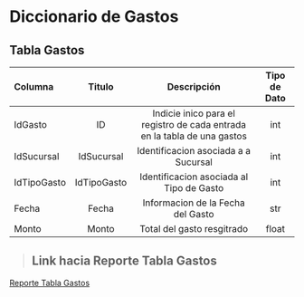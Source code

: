 # Diccionario de Gastos

## Tabla Gastos

| Columna | Titulo | Descripción | Tipo de Dato |
| :----   | :---:  |   :---:     |    :---:     |
|IdGasto|ID|Indicie inico para el registro de cada entrada en la tabla de una gastos|int|
|IdSucursal|IdSucursal|Identificacion asociada a a Sucursal|int|
|IdTipoGasto|IdTipoGasto|Identificacion asociada al Tipo de Gasto|int|
|Fecha|Fecha|Informacion de la Fecha del Gasto|str|
|Monto|Monto|Total del gasto resgitrado|float|

> ## Link hacia Reporte Tabla Gastos

[Reporte Tabla Gastos](./reporte_tabla_gastos.md)
